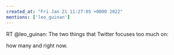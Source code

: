 ```yaml
---
created_at: "Fri Jan 21 11:27:05 +0000 2022"
mentions: ['leo_guinan']
---
```


RT @leo_guinan: The two things that Twitter focuses too much on: 

how many and right now.